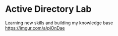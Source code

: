 # Active Directory Lab
Learning new skills and building my knowledge base
https://imgur.com/a/piOnDae
